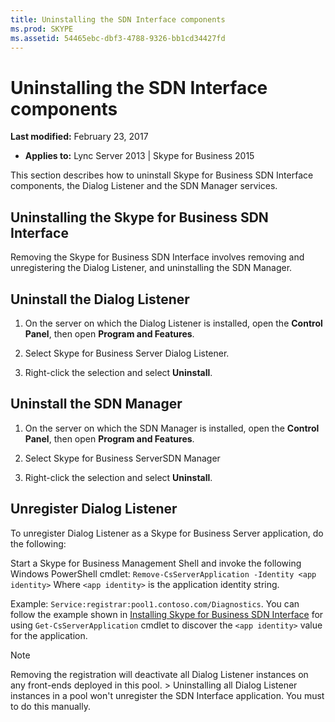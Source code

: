 ```yaml
---
title: Uninstalling the SDN Interface components
ms.prod: SKYPE
ms.assetid: 54465ebc-dbf3-4788-9326-bb1cd34427fd
---
```



# Uninstalling the SDN Interface components

 **Last modified:** February 23, 2017
  
    
    

 * **Applies to:** Lync Server 2013 | Skype for Business 2015

This section describes how to uninstall Skype for Business SDN Interface components, the Dialog Listener and the SDN Manager services. 
  
    
    


## Uninstalling the Skype for Business SDN Interface

Removing the Skype for Business SDN Interface involves removing and unregistering the Dialog Listener, and uninstalling the SDN Manager. 
  
    
    

## Uninstall the Dialog Listener

1. On the server on which the Dialog Listener is installed, open the **Control Panel**, then open **Program and Features**. 
    
  
2. Select Skype for Business Server Dialog Listener. 
    
  
3. Right-click the selection and select **Uninstall**. 
    
  

## Uninstall the SDN Manager


1. On the server on which the SDN Manager is installed, open the **Control Panel**, then open **Program and Features**. 
    
  
2. Select Skype for Business ServerSDN Manager 
    
  
3. Right-click the selection and select **Uninstall**. 
    
  

## Unregister Dialog Listener

To unregister Dialog Listener as a Skype for Business Server application, do the following: 
  
    
    
Start a Skype for Business Management Shell and invoke the following Windows PowerShell cmdlet:   `Remove-CsServerApplication -Identity <app identity>` Where  `<app identity>` is the application identity string.
  
    
    
Example:  `Service:registrar:pool1.contoso.com/Diagnostics`. You can follow the example shown in  [Installing Skype for Business SDN Interface](installing-sdn-interface.md) for using `Get-CsServerApplication` cmdlet to discover the `<app identity>` value for the application.
  
    
    

> [!NOTE]
> Removing the registration will deactivate all Dialog Listener instances on any front-ends deployed in this pool. > Uninstalling all Dialog Listener instances in a pool won't unregister the SDN Interface application. You must to do this manually. 
  
    
    


